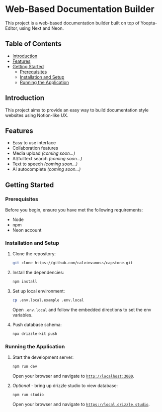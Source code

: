 # Web-Based Documentation Builder

This project is a web-based documentation builder built on top of Yoopta-Editor, using Next and Neon.

## Table of Contents

- [Introduction](#introduction)
- [Features](#features)
- [Getting Started](#getting-started)
  - [Prerequisites](#prerequisites)
  - [Installation and Setup](#installation-and-setup)
  - [Running the Application](#running-the-application)

## Introduction

This project aims to provide an easy way to build documentation style websites using Notion-like UX.

## Features

- Easy to use interface
- Collaboration features
- Media upload *(coming soon...)*
- AI/fulltext search *(coming soon...)*
- Text to speech *(coming soon...)*
- AI autocomplete *(coming soon...)*

## Getting Started

### Prerequisites

Before you begin, ensure you have met the following requirements:

- Node
- npm
- Neon account

### Installation and Setup

1. Clone the repository:

    ```sh
    git clone https://github.com/calvinvanoss/capstone.git
    ```

2. Install the dependencies:

    ```sh
    npm install
    ```

3. Set up local environment:
    
    ```sh
    cp .env.local.example .env.local
    ```

    Open `.env.local` and follow the embedded directions to set the env variables.

4. Push database schema:

    ```sh
    npx drizzle-kit push
    ```
    

### Running the Application

1. Start the development server:

    ```sh
    npm run dev
    ```
    Open your browser and navigate to [`http://localhost:3000`](http://localhost:3000).

3.  *Optional* - bring up drizzle studio to view database:

    ```sh
    npm run studio
    ```
    Open your browser and navigate to [`https://local.drizzle.studio`](https://local.drizzle.studio).
